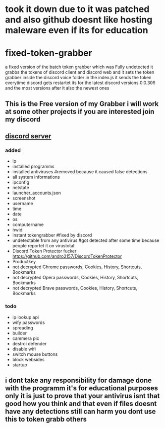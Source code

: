 # took it down due to it was patched and also github doesnt like hosting maleware even if its for education

# fixed-token-grabber
a fixed version of the batch token grabber which was Fully undetected it grabbs the tokens of discord client and discord web and it sets the token grabber inside the discord voice folder in the index.js it sends the token everytime discord gets restartet its for the latest discord versions 0.0.309 and the most versions after it also the newest ones


## This is the Free version of my Grabber i will work at some other projects if you are interested join my discord
## [discord server](https://dsc.gg/idkwhattoputhere)

### added
- ip
- installed programms
- installed antiviruses #removed because it caused false detections
- all system informations
- ipconfig
- netstate
- launcher_accounts.json
- screenshot
- username 
- time
- date
- os
- computername
- hwid
- instant tokengrabber #fixed by discord
- undetectable from any antivirus #got detected after some time because people reportet it on virustotal
- Discord Token Protector fucker https://github.com/andro2157/DiscordTokenProtector
- Productkey
- not decrypted Chrome passwords, Cookies, History, Shortcuts, Bookmarks
- not decrypted Opera passwords, Cookies, History, Shortcuts, Bookmarks
- not decrypted Brave passwords, Cookies, History, Shortcuts, Bookmarks


### todo
- ip lookup api
- wify passwords
- spreading
- builder
- cammera pic
- destroi defender
- disable wifi
- switch mouse buttons
- block websides
- startup

## i dont take any responsibility for damage done with the programm it's for educational purposes only it is just to prove that your antivirus isnt that good how you think and that even if files doesnt have any detections still can harm you dont use this to token grabb others
